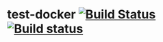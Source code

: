 # test-docker [![Build Status](https://travis-ci.org/jslee02/test-docker.svg?branch=master)](https://travis-ci.org/jslee02/test-docker) [![Build status](https://ci.appveyor.com/api/projects/status/nbqrjto39ale7apw/branch/master?svg=true)](https://ci.appveyor.com/project/jslee02/test-docker/branch/master)
